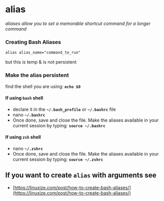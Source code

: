 # alias

_aliases allow you to set a memorable shortcut command for a longer command_

### Creating Bash Aliases <a id="creating-bash-aliases"></a>

```text
alias alias_name="command_to_run"
```

but this is temp & is not persistent

### Make the alias persistent 

find the shell you are using: **`echo $0`**

#### If using `bash` shell

*  declare it in the **`~/.bash_profile`** or **`~/.bashrc`** file
* nano **`~/.bashrc`**
* Once done, save and close the file. Make the aliases available in your current session by typing: **`source ~/.bashrc`**

#### If using `zsh` shell

* nano **`~/.zshrc`**
* Once done, save and close the file. Make the aliases available in your current session by typing: **`source ~/.zshrc`**

## If you want to create `alias` with arguments see

* [https://linuxize.com/post/how-to-create-bash-aliases/](https://linuxize.com/post/how-to-create-bash-aliases/)

